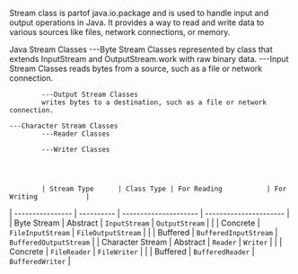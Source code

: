 Stream class is partof java.io.package and is used to handle input and output operations in Java. It provides a way to read and write data to various sources like files, network connections, or memory.

 Java Stream Classes
    ---Byte Stream Classes
    represented by class that extends InputStream and OutputStream.work with raw binary data.
            ---Input Stream Classes
            reads bytes from a source, such as a file or network connection.
            
            ---Output Stream Classes
            writes bytes to a destination, such as a file or network connection.

    ---Character Stream Classes
            ---Reader Classes
            
            ---Writer Classes




            | Stream Type      | Class Type | For Reading           | For Writing            |
| ---------------- | ---------- | --------------------- | ---------------------- |
| Byte Stream      | Abstract   | `InputStream`         | `OutputStream`         |
|                  | Concrete   | `FileInputStream`     | `FileOutputStream`     |
|                  | Buffered   | `BufferedInputStream` | `BufferedOutputStream` |
| Character Stream | Abstract   | `Reader`              | `Writer`               |
|                  | Concrete   | `FileReader`          | `FileWriter`           |
|                  | Buffered   | `BufferedReader`      | `BufferedWriter`       |
